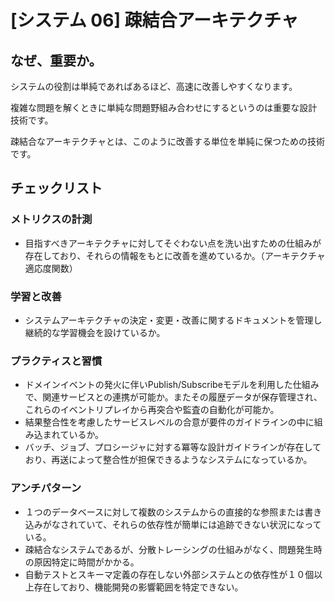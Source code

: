 
# [システム 06] 疎結合アーキテクチャ 

## なぜ、重要か。
システムの役割は単純であればあるほど、高速に改善しやすくなります。

複雑な問題を解くときに単純な問題野組み合わせにするというのは重要な設計技術です。

疎結合なアーキテクチャとは、このように改善する単位を単純に保つための技術です。


## チェックリスト 

### メトリクスの計測
+ 目指すべきアーキテクチャに対してそぐわない点を洗い出すための仕組みが存在しており、それらの情報をもとに改善を進めているか。（アーキテクチャ適応度関数）


### 学習と改善
+ システムアーキテクチャの決定・変更・改善に関するドキュメントを管理し継続的な学習機会を設けているか。

### プラクティスと習慣
+ ドメインイベントの発火に伴いPublish/Subscribeモデルを利用した仕組みで、関連サービスとの連携が可能か。またその履歴データが保存管理され、これらのイベントリプレイから再突合や監査の自動化が可能か。
+ 結果整合性を考慮したサービスレベルの合意が要件のガイドラインの中に組み込まれているか。
+ バッチ、ジョブ、プロシージャに対する冪等な設計ガイドラインが存在しており、再送によって整合性が担保できるようなシステムになっているか。

### アンチパターン
+ １つのデータベースに対して複数のシステムからの直接的な参照または書き込みがなされていて、それらの依存性が簡単には追跡できない状況になっている。
+ 疎結合なシステムであるが、分散トレーシングの仕組みがなく、問題発生時の原因特定に時間がかかる。
+ 自動テストとスキーマ定義の存在しない外部システムとの依存性が１０個以上存在しており、機能開発の影響範囲を特定できない。
            